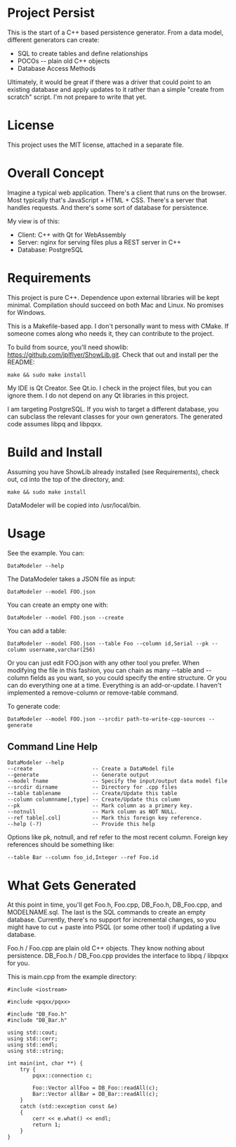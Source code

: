 # Project Persist
This is the start of a C++ based persistence generator. From a data model, different generators can create:

* SQL to create tables and define relationships
* POCOs -- plain old C++ objects
* Database Access Methods

Ultimately, it would be great if there was a driver that could point to an existing database and apply updates to it rather than a simple "create from scratch" script. I'm not prepare to write that yet.

# License
This project uses the MIT license, attached in a separate file.

# Overall Concept
Imagine a typical web application. There's a client that runs on the browser. Most typically that's JavaScript + HTML + CSS. There's a server that handles requests. And there's some sort of database for persistence.

My view is of this:

* Client: C++ with Qt for WebAssembly
* Server: nginx for serving files plus a REST server in C++
* Database: PostgreSQL

# Requirements
This project is pure C++. Dependence upon external libraries will be kept minimal. Compilation should succeed on both Mac and Linux. No promises for Windows.

This is a Makefile-based app. I don't personally want to mess with CMake. If someone comes along who needs it, they can contribute to the project.

To build from source, you'll need showlib: https://github.com/jplflyer/ShowLib.git. Check that out and install per the README:

    make && sudo make install

My IDE is Qt Creator. See Qt.io. I check in the project files, but you can ignore them. I do not depend on any Qt libraries in this project.

I am targeting PostgreSQL. If you wish to target a different database, you can subclass the relevant classes for your own generators. The generated code assumes libpq and libpqxx.

# Build and Install
Assuming you have ShowLib already installed (see Requirements), check out, cd into the top of the directory, and:

    make && sudo make install

DataModeler will be copied into /usr/local/bin.

# Usage
See the example. You can:

    DataModeler --help

The DataModeler takes a JSON file as input:

    DataModeler --model FOO.json

You can create an empty one with:

    DataModeler --model FOO.json --create

You can add a table:

    DataModeler --model FOO.json --table Foo --column id,Serial --pk --column username,varchar(256)

Or you can just edit FOO.json with any other tool you prefer. When modifying the file in this fashion, you can chain as many --table and --column fields as you want, so you could specify the entire structure. Or you can do everything one at a time. Everything is an add-or-update. I haven't implemented a remove-column or remove-table command.

To generate code:

    DataModeler --model FOO.json --srcdir path-to-write-cpp-sources --generate

## Command Line Help

    DataModeler --help
    --create                   -- Create a DataModel file
    --generate                 -- Generate output
    --model fname              -- Specify the input/output data model file
    --srcdir dirname           -- Directory for .cpp files
    --table tablename          -- Create/Update this table
    --column columnname[,type] -- Create/Update this column
    --pk                       -- Mark column as a primery key.
    --notnull                  -- Mark column as NOT NULL.
    --ref table[.col]          -- Mark this foreign key reference.
    --help (-?)                -- Provide this help

Options like pk, notnull, and ref refer to the most recent column. Foreign key references should be something like:

    --table Bar --column foo_id,Integer --ref Foo.id

# What Gets Generated
At this point in time, you'll get Foo.h, Foo.cpp, DB_Foo.h, DB_Foo.cpp, and MODELNAME.sql. The last is the SQL commands to create an empty database. Currently, there's no support for incremental changes, so you might have to cut + paste into PSQL (or some other tool) if updating a live database.

Foo.h / Foo.cpp are plain old C++ objects. They know nothing about persistence. DB_Foo.h / DB_Foo.cpp provides the interface to libpq / libpqxx for you.

This is main.cpp from the example directory:

    #include <iostream>

    #include <pqxx/pqxx>

    #include "DB_Foo.h"
    #include "DB_Bar.h"

    using std::cout;
    using std::cerr;
    using std::endl;
    using std::string;

    int main(int, char **) {
        try {
            pqxx::connection c;

            Foo::Vector allFoo = DB_Foo::readAll(c);
            Bar::Vector allBar = DB_Bar::readAll(c);
        }
        catch (std::exception const &e)
        {
            cerr << e.what() << endl;
            return 1;
        }
    }
